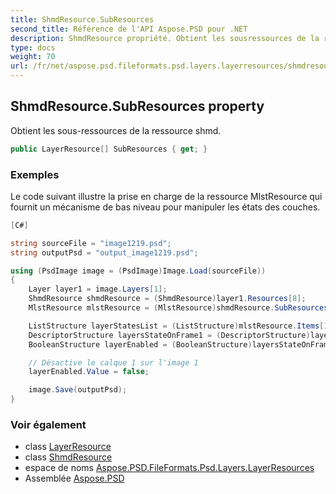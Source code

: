 ```yaml
---
title: ShmdResource.SubResources
second_title: Référence de l'API Aspose.PSD pour .NET
description: ShmdResource propriété. Obtient les sousressources de la ressource shmd.
type: docs
weight: 70
url: /fr/net/aspose.psd.fileformats.psd.layers.layerresources/shmdresource/subresources/
---
```

## ShmdResource.SubResources property

Obtient les sous-ressources de la ressource shmd.

```csharp
public LayerResource[] SubResources { get; }
```

### Exemples

Le code suivant illustre la prise en charge de la ressource MlstResource qui fournit un mécanisme de bas niveau pour manipuler les états des couches.

```csharp
[C#]

string sourceFile = "image1219.psd";
string outputPsd = "output_image1219.psd";

using (PsdImage image = (PsdImage)Image.Load(sourceFile))
{
    Layer layer1 = image.Layers[1];
    ShmdResource shmdResource = (ShmdResource)layer1.Resources[8];
    MlstResource mlstResource = (MlstResource)shmdResource.SubResources[0];

    ListStructure layerStatesList = (ListStructure)mlstResource.Items[1];
    DescriptorStructure layersStateOnFrame1 = (DescriptorStructure)layerStatesList.Types[1];
    BooleanStructure layerEnabled = (BooleanStructure)layersStateOnFrame1.Structures[0];

    // Désactive le calque 1 sur l'image 1
    layerEnabled.Value = false;

    image.Save(outputPsd);
}
```

### Voir également

* class [LayerResource](../../../aspose.psd.fileformats.psd.layers/layerresource/)
* class [ShmdResource](../)
* espace de noms [Aspose.PSD.FileFormats.Psd.Layers.LayerResources](../../shmdresource/)
* Assemblée [Aspose.PSD](../../../)


